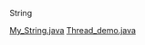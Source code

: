  String
 
 [My_String.java](https://github.com/sanskritilakhmani/String/blob/master/My_string.java)
 [Thread_demo.java](https://github.com/sanskritilakhmani/String/blob/master/Thread_demo.java)
